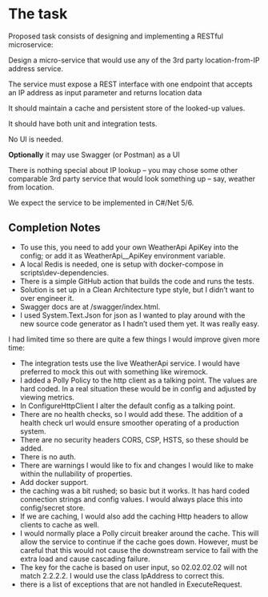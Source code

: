 # The task

Proposed task consists of designing and implementing a RESTful microservice:

Design a micro-service that would use any of the 3rd party location-from-IP address service.

The service must expose a REST interface with one endpoint that accepts an IP address as input parameter and returns location data

It should maintain a cache and persistent store of the looked-up values.

It should have both unit and integration tests.

No UI is needed.

**Optionally** it may use Swagger (or Postman) as a UI

There is nothing special about IP lookup – you may chose some other comparable 3rd party service that would look something up – say, weather from location.

We expect the service to be implemented in C#/Net 5/6.

## Completion Notes

* To use this, you need to add your own WeatherApi ApiKey into the config; or add it as WeatherApi__ApiKey environment variable.
* A local Redis is needed, one is setup with docker-compose in scripts\dev-dependencies.
* There is a simple GitHub action that builds the code and runs the tests.
* Solution is set up in a Clean Architecture type style, but I didn’t want to over engineer it.
* Swagger docs are at /swagger/index.html.
* I used System.Text.Json for json as I wanted to play around with the new source code generator as I hadn’t used them yet. It was really easy.

I had limited time so there are quite a few things I would improve given more time: 
* The integration tests use the live WeatherApi service. I would have preferred to mock this out with something like wiremock.
* I added a Polly Policy to the http client as a talking point. The values are hard coded. In a real situation these would be in config and adjusted by viewing metrics.
* In ConfigureHttpClient I alter the default config as a talking point.
* There are no health checks, so I would add these. The addition of a health check url would ensure smoother operating of a production system.
* There are no security headers CORS, CSP, HSTS, so these should be added.
* There is no auth.
* There are warnings I would like to fix and changes I would like to make within the nullability of properties.
* Add docker support.
* the caching was a bit rushed; so basic but it works. It has hard coded connection strings and config values. I would always place this into config/secret store.
* If we are caching, I would also add the caching Http headers to allow clients to cache as well.
* I would normally place a Polly circuit breaker around the cache. This will allow the service to continue if the cache goes down. However, must be careful that this would not cause the downstream service to fail with the extra load and cause cascading failure.
* The key for the cache is based on user input, so 02.02.02.02 will not match 2.2.2.2. I would use the class IpAddress to correct this. 
 * there is a list of exceptions that are not handled in ExecuteRequest.
